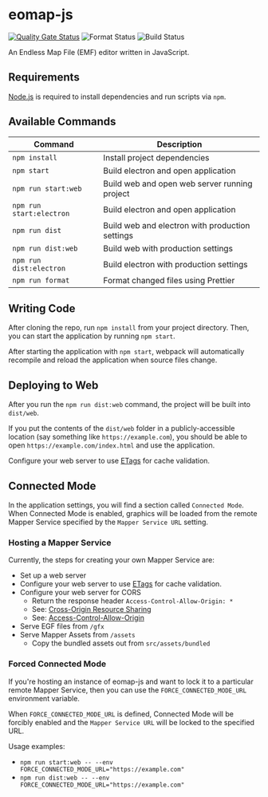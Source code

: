 # eomap-js

[![Quality Gate Status](https://sonarcloud.io/api/project_badges/measure?project=Cirras_eomap-js&metric=alert_status)](https://sonarcloud.io/summary/new_code?id=Cirras_eomap-js)
![Format Status](https://github.com/cirras/eomap-js/actions/workflows/format.yml/badge.svg?event=push)
![Build Status](https://github.com/cirras/eomap-js/actions/workflows/build.yml/badge.svg?event=push)

An Endless Map File (EMF) editor written in JavaScript.

## Requirements

[Node.js](https://nodejs.org) is required to install dependencies and run scripts via `npm`.

## Available Commands

| Command                  | Description                                     |
| ------------------------ | ----------------------------------------------- |
| `npm install`            | Install project dependencies                    |
| `npm start`              | Build electron and open application             |
| `npm run start:web`      | Build web and open web server running project   |
| `npm run start:electron` | Build electron and open application             |
| `npm run dist`           | Build web and electron with production settings |
| `npm run dist:web`       | Build web with production settings              |
| `npm run dist:electron`  | Build electron with production settings         |
| `npm run format`         | Format changed files using Prettier             |

## Writing Code

After cloning the repo, run `npm install` from your project directory. Then, you can start the application by running `npm start`.

After starting the application with `npm start`, webpack will automatically recompile and reload the application when source files change.

## Deploying to Web

After you run the `npm run dist:web` command, the project will be built into `dist/web`.

If you put the contents of the `dist/web` folder in a publicly-accessible location (say something like `https://example.com`), you should be able to open `https://example.com/index.html` and use the application.

Configure your web server to use [ETags](https://en.wikipedia.org/wiki/HTTP_ETag) for cache validation.

## Connected Mode

In the application settings, you will find a section called `Connected Mode`.
When Connected Mode is enabled, graphics will be loaded from the remote Mapper Service specified by the `Mapper Service URL` setting.

### Hosting a Mapper Service

Currently, the steps for creating your own Mapper Service are:

- Set up a web server
- Configure your web server to use [ETags](https://en.wikipedia.org/wiki/HTTP_ETag) for cache validation.
- Configure your web server for CORS
  - Return the response header `Access-Control-Allow-Origin: *`
  - See: [Cross-Origin Resource Sharing](https://developer.mozilla.org/en-US/docs/Web/HTTP/CORS)
  - See: [Access-Control-Allow-Origin](https://developer.mozilla.org/en-US/docs/Web/HTTP/Headers/Access-Control-Allow-Origin)
- Serve EGF files from `/gfx`
- Serve Mapper Assets from `/assets`
  - Copy the bundled assets out from `src/assets/bundled`

### Forced Connected Mode

If you're hosting an instance of eomap-js and want to lock it to a particular remote Mapper Service, then you can use the `FORCE_CONNECTED_MODE_URL` environment variable.

When `FORCE_CONNECTED_MODE_URL` is defined, Connected Mode will be forcibly enabled and the `Mapper Service URL` will be locked to the specified URL.

Usage examples:

- `npm run start:web -- --env FORCE_CONNECTED_MODE_URL="https://example.com"`
- `npm run dist:web -- --env FORCE_CONNECTED_MODE_URL="https://example.com"`
